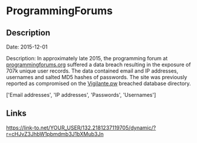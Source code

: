 # ProgrammingForums

## Description

Date: 2015-12-01

Description:
In approximately late 2015, the programming forum at <a href="http://www.programmingforums.org/" target="_blank" rel="noopener">programmingforums.org</a> suffered a data breach resulting in the exposure of 707k unique user records. The data contained email and IP addresses, usernames and salted MD5 hashes of passwords. The site was previously reported as compromised on the <a href="https://vigilante.pw/" target="_blank" rel="noopener">Vigilante.pw</a> breached database directory.


['Email addresses', 'IP addresses', 'Passwords', 'Usernames']

## Links

https://link-to.net/YOUR_USER/132.2181237119705/dynamic/?r=cHJvZ3JhbW1pbmdmb3J1bXMub3Jn